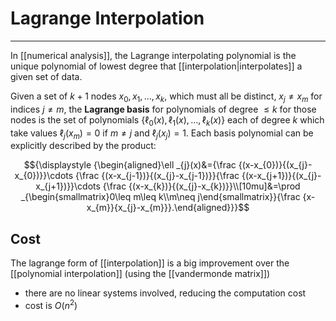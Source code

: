 # Lagrange Interpolation
---
In [[numerical analysis]], the Lagrange interpolating polynomial is the unique polynomial of lowest degree that [[interpolation|interpolates]] a given set of data.

Given a set of $k+1$ nodes ${x_{0},x_{1},\ldots ,x_{k}}$, which must all be distinct, $x_{j}\neq x_{m}$ for indices $j\neq m$, the **Lagrange basis** for polynomials of degree $\leq k$ for those nodes is the set of polynomials $\{\ell _{0}(x),\ell _{1}(x),\ldots ,\ell _{k}(x)\}$ each of degree $k$ which take values $\ell _{j}(x_{m})=0$ if $m\neq j$ and $\ell _{j}(x_{j})=1$. Each basis polynomial can be explicitly described by the product:

$${\displaystyle {\begin{aligned}\ell _{j}(x)&={\frac {(x-x_{0})}{(x_{j}-x_{0})}}\cdots {\frac {(x-x_{j-1})}{(x_{j}-x_{j-1})}}{\frac {(x-x_{j+1})}{(x_{j}-x_{j+1})}}\cdots {\frac {(x-x_{k})}{(x_{j}-x_{k})}}\\[10mu]&=\prod _{\begin{smallmatrix}0\leq m\leq k\\m\neq j\end{smallmatrix}}{\frac {x-x_{m}}{x_{j}-x_{m}}}.\end{aligned}}}$$
## Cost
The lagrange form of [[interpolation]] is a big improvement over the [[polynomial interpolation]] (using the [[vandermonde matrix]])
- there are no linear systems involved, reducing the computation cost
- cost is $O(n^2)$


